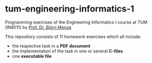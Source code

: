 # tum-engineering-informatics-1
Programming exercises of the Engineering Informatics I course at TUM (IN8011) by [Prof. Dr. Björn Menze](https://www.dqbm.uzh.ch/en/research/menze/team/team-bjoern-menze.html)

This repository consists of 11 homework exercises which all include:
- the respective task in a **PDF document**
- the implementation of the task in one or several **C-files**
- one **executable file**
